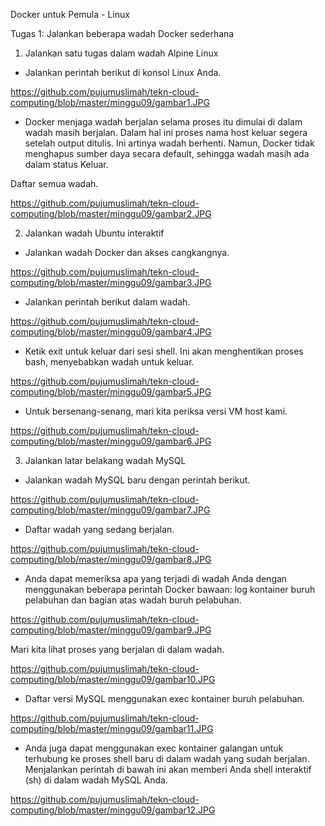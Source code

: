 Docker untuk Pemula - Linux


Tugas 1: Jalankan beberapa wadah Docker sederhana

1. Jalankan satu tugas dalam wadah Alpine Linux

- Jalankan perintah berikut di konsol Linux Anda.

https://github.com/pujumuslimah/tekn-cloud-computing/blob/master/minggu09/gambar1.JPG

- Docker menjaga wadah berjalan selama proses itu dimulai di dalam wadah masih berjalan. Dalam hal ini proses nama host keluar segera setelah output ditulis. Ini artinya wadah berhenti. 
Namun, Docker tidak menghapus sumber daya secara default, sehingga wadah masih ada dalam status Keluar.

Daftar semua wadah.

https://github.com/pujumuslimah/tekn-cloud-computing/blob/master/minggu09/gambar2.JPG


2. Jalankan wadah Ubuntu interaktif

- Jalankan wadah Docker dan akses cangkangnya.

https://github.com/pujumuslimah/tekn-cloud-computing/blob/master/minggu09/gambar3.JPG

- Jalankan perintah berikut dalam wadah.

https://github.com/pujumuslimah/tekn-cloud-computing/blob/master/minggu09/gambar4.JPG

- Ketik exit untuk keluar dari sesi shell. Ini akan menghentikan proses bash, menyebabkan wadah untuk keluar.

https://github.com/pujumuslimah/tekn-cloud-computing/blob/master/minggu09/gambar5.JPG

- Untuk bersenang-senang, mari kita periksa versi VM host kami.

https://github.com/pujumuslimah/tekn-cloud-computing/blob/master/minggu09/gambar6.JPG


3. Jalankan latar belakang wadah MySQL

- Jalankan wadah MySQL baru dengan perintah berikut.

https://github.com/pujumuslimah/tekn-cloud-computing/blob/master/minggu09/gambar7.JPG

- Daftar wadah yang sedang berjalan.

https://github.com/pujumuslimah/tekn-cloud-computing/blob/master/minggu09/gambar8.JPG

- Anda dapat memeriksa apa yang terjadi di wadah Anda dengan menggunakan beberapa perintah Docker bawaan: log kontainer buruh pelabuhan dan bagian atas wadah buruh pelabuhan.

https://github.com/pujumuslimah/tekn-cloud-computing/blob/master/minggu09/gambar9.JPG

Mari kita lihat proses yang berjalan di dalam wadah.

https://github.com/pujumuslimah/tekn-cloud-computing/blob/master/minggu09/gambar10.JPG

- Daftar versi MySQL menggunakan exec kontainer buruh pelabuhan.

https://github.com/pujumuslimah/tekn-cloud-computing/blob/master/minggu09/gambar11.JPG

- Anda juga dapat menggunakan exec kontainer galangan untuk terhubung ke proses shell baru di dalam wadah yang sudah berjalan. Menjalankan perintah di bawah ini akan memberi Anda shell interaktif (sh) di dalam wadah MySQL Anda.

https://github.com/pujumuslimah/tekn-cloud-computing/blob/master/minggu09/gambar12.JPG
